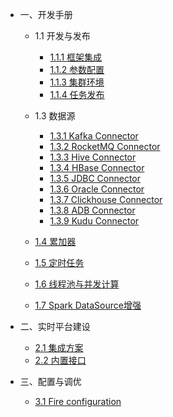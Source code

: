 <!--
Licensed to the Apache Software Foundation (ASF) under one
or more contributor license agreements.  See the NOTICE file
distributed with this work for additional information
regarding copyright ownership.  The ASF licenses this file
to you under the Apache License, Version 2.0 (the
"License"); you may not use this file except in compliance
with the License.  You may obtain a copy of the License at

  http://www.apache.org/licenses/LICENSE-2.0

Unless required by applicable law or agreed to in writing,
software distributed under the License is distributed on an
"AS IS" BASIS, WITHOUT WARRANTIES OR CONDITIONS OF ANY
KIND, either express or implied.  See the License for the
specific language governing permissions and limitations
under the License.
-->

- 一、开发手册

    - 1.1 开发与发布

        - [1.1.1 框架集成](dev/integration.md)
        - [1.1.2 参数配置](dev/config.md)
        - [1.1.3 集群环境](dev/engine-env.md)
        - [1.1.4 任务发布](dev/deploy-script.md)

    - 1.3 数据源

        - [1.3.1 Kafka Connector](connector/kafka.md)
        - [1.3.2 RocketMQ Connector](connector/rocketmq.md)
        - [1.3.3 Hive Connector](connector/hive.md)
        - [1.3.4 HBase Connector](connector/hbase.md)
        - [1.3.5 JDBC  Connector](connector/jdbc.md)
        - [1.3.6 Oracle  Connector](connector/oracle.md)
        - [1.3.7 Clickhouse  Connector](connector/clickhouse.md)
        - [1.3.8 ADB  Connector](connector/adb.md)
        - [1.3.9 Kudu  Connector](#)

    - [1.4 累加器](accumulator.md)
    - [1.5 定时任务](schedule.md)
    - [1.6 线程池与并发计算](threadpool.md)
    - [1.7 Spark DataSource增强](datasource.md)

- 二、实时平台建设

    - [2.1 集成方案](platform.md)
    - [2.2 内置接口](restful.md)

- 三、配置与调优

    - [3.1 Fire configuration](properties.md)
